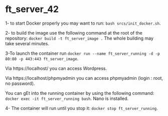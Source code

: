 # ft_server_42

1- to start Docker properly you may want to run:
   ```bash srcs/init_docker.sh```.

2- to build the image use the following command at the root of the repository:
    ```docker build -t ft_server_image .``` 
The whole building may take several minutes.

3-To launch the container run 
    ```docker run --name ft_server_running -d -p 80:80 -p 443:443 ft_server_image```.

Via https://localhost/ you can access Wordpress.

Via https://localhost/phpmyadmin you can access phpmyadmin (login : root, no password).

You can gEt into the running container by using the following command: 
    ```docker exec -it ft_server_running bash```.
Nano is installed.

4- The container will run until you stop it:
    ```docker stop ft_server_running```.
